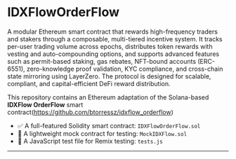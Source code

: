 # IDXFlowOrderFlow

A modular Ethereum smart contract that rewards high-frequency traders and stakers through a composable, multi-tiered incentive system. It tracks per-user trading volume across epochs, distributes token rewards with vesting and auto-compounding options, and supports advanced features such as permit-based staking, gas rebates, NFT-bound accounts (ERC-6551), zero-knowledge proof validation, KYC compliance, and cross-chain state mirroring using LayerZero. The protocol is designed for scalable, compliant, and capital-efficient DeFi reward distribution.

This repository contains an Ethereum adaptation of the Solana-based **IDXFlow OrderFlow** smart contract(https://github.com/btorressz/idxflow_orderflow)

- ✅ A full-featured Solidity smart contract: `IDXFlowOrderFlow.sol`  
- 🧪 A lightweight mock contract for testing: `MockIDXFlow.sol`  
- 🧾 A JavaScript test file for Remix testing: `tests.js`

---
